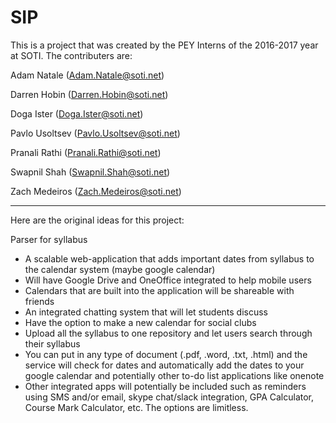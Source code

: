 # SIP
This is a project that was created by the PEY Interns of the 2016-2017 year at SOTI. The contributers are:

Adam Natale (Adam.Natale@soti.net)

Darren Hobin (Darren.Hobin@soti.net)

Doga Ister (Doga.Ister@soti.net)

Pavlo Usoltsev (Pavlo.Usoltsev@soti.net)

Pranali Rathi (Pranali.Rathi@soti.net)

Swapnil Shah (Swapnil.Shah@soti.net)

Zach Medeiros (Zach.Medeiros@soti.net)

---------------------------------------------------------------------------------------------------------------------------------

Here are the original ideas for this project:

Parser for syllabus  
- A scalable web-application that adds important dates from syllabus to the calendar system (maybe google calendar)  
- Will have Google Drive and OneOffice integrated to help mobile users
- Calendars that are built into the application will be shareable with friends 
- An integrated chatting system that will let students discuss
- Have the option to make a new calendar for social clubs
- Upload all the syllabus to one repository and let users search through their syllabus  
- You can put in any type of document (.pdf, .word, .txt, .html) and the service will check for dates and automatically add the dates to your google calendar and potentially other to-do list applications like onenote  
- Other integrated apps will potentially be included such as reminders using SMS and/or email, skype chat/slack integration, GPA Calculator, Course Mark Calculator, etc. The options are limitless.


